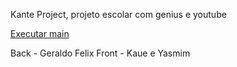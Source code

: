 Kante Project, projeto escolar com genius e youtube

<a href='https://geraldofelix.github.io/KanteProject-Tests/Pasta-html/main.html' target='_blank'> Executar main </a>

Back - Geraldo Felix
Front - Kaue e Yasmim
